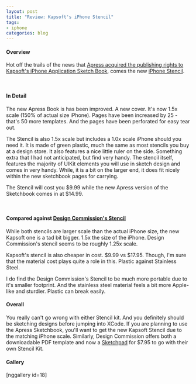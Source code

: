 ```yaml
--- 
layout: post
title: "Review: Kapsoft's iPhone Stencil"
tags: 
- iphone
categories: blog
---
```

<h4>Overview</h4>
<p>Hot off the trails of the news that <a href="http://deanonsoftware.com/?p=89">Apress acquired the publishing rights to Kapsoft's iPhone Application Sketch Book</a>, comes the new <a href="http://www.mobilesketchbook.com/">iPhone Stencil</a>.</p>
<!--more-->
<br />
<h4>In Detail</h4>
<p>The new Apress Book is has been improved. A new cover. It's now 1.5x scale (150% of actual size iPhone). Pages have been increased by 25 - that's 50 more templates. And the pages have been perforated for easy tear out.</p>
<p>The Stencil is also 1.5x scale but includes a 1.0x scale iPhone should you need it. It is made of green plastic, much the same as most stencils you buy at a design store. It also features a nice little ruler on the side. Something extra that I had not anticipated, but find very handy. The stencil itself, features the majority of UIKit elements you will use in sketch design and comes in very handy. While, it is a bit on the larger end, it does fit nicely within the new sketchbook pages for carrying.</p>

<p>The Stencil will cost you $9.99 while the new Apress version of the Sketchbook comes in at $14.99.</p>
<br />
<h4>Compared against <a href="http://www.uistencils.com/iphone-stencil-kit.html">Design Commission's Stencil</a></h4>
<p>While both stencils are larger scale than the actual iPhone size, the new Kapsoft one is a tad bit bigger. 1.5x the size of the iPhone. Design Commission's stencil seems to be roughly 1.25x scale.</p>

<p>Kapsoft's stencil is also cheaper in cost. $9.99 vs $17.95. Though, I'm sure that the material cost plays quite a role in this. Plastic against Stainless Steel.</p>

<p>I do find the Design Commission's Stencil to be much more portable due to it's smaller footprint. And the stainless steel material feels a bit more Apple-like and sturdier. Plastic can break easily.</p>
<h4>Overall</h4>
<p>You really can't go wrong with either Stencil kit. And you definitely should be sketching designs before jumping into XCode. If you are planning to use the Apress Sketchbook, you'll want to get the new Kapsoft Stencil due to the matching iPhone scale. Similarly, Design Commission offers both a downloadable PDF template and now a <a href="http://www.uistencils.com/iphone-sketch-pad.html">Sketchpad</a> for $7.95 to go with their own Stencil Kit.</p>
<h4>Gallery</h4>
[nggallery id=18]

